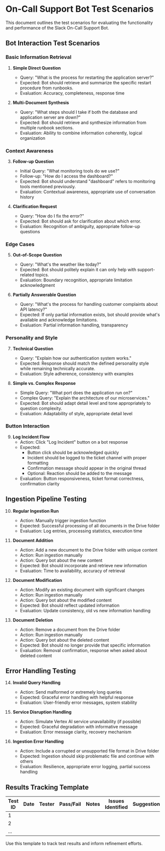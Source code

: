 # On-Call Support Bot Test Scenarios

This document outlines the test scenarios for evaluating the functionality and performance of the Slack On-Call Support Bot.

## Bot Interaction Test Scenarios

### Basic Information Retrieval

1. **Simple Direct Question**

   - Query: "What is the process for restarting the application server?"
   - Expected: Bot should retrieve and summarize the specific restart procedure from runbooks.
   - Evaluation: Accuracy, completeness, response time

2. **Multi-Document Synthesis**
   - Query: "What steps should I take if both the database and application server are down?"
   - Expected: Bot should retrieve and synthesize information from multiple runbook sections.
   - Evaluation: Ability to combine information coherently, logical organization

### Context Awareness

3. **Follow-up Question**

   - Initial Query: "What monitoring tools do we use?"
   - Follow-up: "How do I access the dashboard?"
   - Expected: Bot should understand "dashboard" refers to monitoring tools mentioned previously.
   - Evaluation: Contextual awareness, appropriate use of conversation history

4. **Clarification Request**
   - Query: "How do I fix the error?"
   - Expected: Bot should ask for clarification about which error.
   - Evaluation: Recognition of ambiguity, appropriate follow-up questions

### Edge Cases

5. **Out-of-Scope Question**

   - Query: "What's the weather like today?"
   - Expected: Bot should politely explain it can only help with support-related topics.
   - Evaluation: Boundary recognition, appropriate limitation acknowledgment

6. **Partially Answerable Question**
   - Query: "What's the process for handling customer complaints about API latency?"
   - Expected: If only partial information exists, bot should provide what's available and acknowledge limitations.
   - Evaluation: Partial information handling, transparency

### Personality and Style

7. **Technical Question**

   - Query: "Explain how our authentication system works."
   - Expected: Response should match the defined personality style while remaining technically accurate.
   - Evaluation: Style adherence, consistency with examples

8. **Simple vs. Complex Response**
   - Simple Query: "What port does the application run on?"
   - Complex Query: "Explain the architecture of our microservices."
   - Expected: Bot should adapt detail level and tone appropriately to question complexity.
   - Evaluation: Adaptability of style, appropriate detail level

### Button Interaction

9. **Log Incident Flow**
   - Action: Click "Log Incident" button on a bot response
   - Expected:
     - Button click should be acknowledged quickly
     - Incident should be logged to the ticket channel with proper formatting
     - Confirmation message should appear in the original thread
     - Optional: Reaction should be added to the message
   - Evaluation: Button responsiveness, ticket format correctness, confirmation clarity

## Ingestion Pipeline Testing

10. **Regular Ingestion Run**

    - Action: Manually trigger ingestion function
    - Expected: Successful processing of all documents in the Drive folder
    - Evaluation: Log entries, processing statistics, execution time

11. **Document Addition**

    - Action: Add a new document to the Drive folder with unique content
    - Action: Run ingestion manually
    - Action: Query bot about the new content
    - Expected: Bot should incorporate and retrieve new information
    - Evaluation: Time to availability, accuracy of retrieval

12. **Document Modification**

    - Action: Modify an existing document with significant changes
    - Action: Run ingestion manually
    - Action: Query bot about the modified content
    - Expected: Bot should reflect updated information
    - Evaluation: Update consistency, old vs new information handling

13. **Document Deletion**
    - Action: Remove a document from the Drive folder
    - Action: Run ingestion manually
    - Action: Query bot about the deleted content
    - Expected: Bot should no longer provide that specific information
    - Evaluation: Removal confirmation, response when asked about deleted content

## Error Handling Testing

14. **Invalid Query Handling**

    - Action: Send malformed or extremely long queries
    - Expected: Graceful error handling with helpful response
    - Evaluation: User-friendly error messages, system stability

15. **Service Disruption Handling**

    - Action: Simulate Vertex AI service unavailability (if possible)
    - Expected: Graceful degradation with informative message
    - Evaluation: Error message clarity, recovery mechanism

16. **Ingestion Error Handling**
    - Action: Include a corrupted or unsupported file format in Drive folder
    - Expected: Ingestion should skip problematic file and continue with others
    - Evaluation: Resilience, appropriate error logging, partial success handling

## Results Tracking Template

| Test ID | Date | Tester | Pass/Fail | Notes | Issues Identified | Suggestions |
| ------- | ---- | ------ | --------- | ----- | ----------------- | ----------- |
| 1       |      |        |           |       |                   |             |
| 2       |      |        |           |       |                   |             |
| ...     |      |        |           |       |                   |             |

Use this template to track test results and inform refinement efforts.
